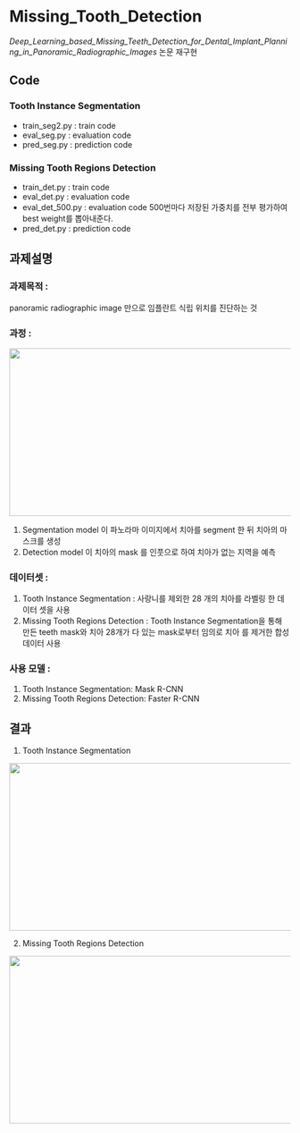 # Missing_Tooth_Detection
*Deep_Learning_based_Missing_Teeth_Detection_for_Dental_Implant_Planning_in_Panoramic_Radiographic_Images* 논문 재구현

## Code

### Tooth Instance Segmentation
- train_seg2.py : train code
- eval_seg.py : evaluation code
- pred_seg.py : prediction code

### Missing Tooth Regions Detection
- train_det.py : train code
- eval_det.py : evaluation code
- eval_det_500.py : evaluation code 500번마다 저장된 가중치를 전부 평가하여 best weight를 뽑아내준다.
- pred_det.py : prediction code

## 과제설명
### 과제목적 : 
panoramic radiographic image 만으로 임플란트 식립 위치를 진단하는 것


### 과정 : 

<img src="https://user-images.githubusercontent.com/73769046/154214843-66ec88be-e563-40cf-ab4f-d9ccf0da53fa.png" width="600" height="300">

1. Segmentation model 이 파노라마 이미지에서 치아를 segment 한 뒤 치아의 마스크를 생성
2. Detection model 이 치아의 mask 를 인풋으로 하여 치아가 없는 지역을 예측


### 데이터셋 : 
1. Tooth Instance Segmentation : 사랑니를 제외한 28 개의 치아를 라벨링 한 데이터 셋을 사용
2. Missing Tooth Regions Detection : Tooth Instance Segmentation을 통해 만든 teeth mask와 치아 28개가 다 있는 mask로부터 임의로 치아
를 제거한 합성 데이터 사용


### 사용 모델 : 
1. Tooth Instance Segmentation: Mask R-CNN
2. Missing Tooth Regions Detection: Faster R-CNN

## 결과
1. Tooth Instance Segmentation

<img src="https://github.com/star77sa/Missing_Tooth_Detection/blob/main/Result_img/seg.jpg" width="600" height="300">

2. Missing Tooth Regions Detection

<img src="https://github.com/star77sa/Missing_Tooth_Detection/blob/main/Result_img/DETBEST.jpg" width="600" height="300">
